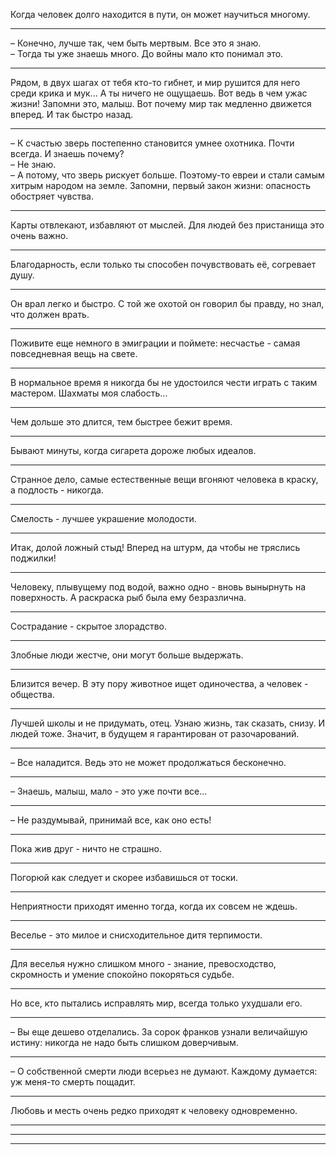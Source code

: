 Когда человек долго находится в пути, он может научиться многому.
***
&ndash; Конечно, лучше так, чем быть мертвым. Все это я знаю.  
&ndash; Тогда ты уже знаешь много. До войны мало кто понимал это.
***
Рядом, в двух шагах от тебя кто-то гибнет, и мир рушится для него среди крика и мук... А ты ничего не ощущаешь. Вот ведь в чем ужас жизни! Запомни это, малыш. Вот почему мир так медленно движется вперед. И так быстро назад.
***
&ndash; К счастью зверь постепенно становится умнее охотника. Почти всегда. И знаешь почему?  
&ndash; Не знаю.  
&ndash; А потому, что зверь рискует больше. Поэтому-то евреи и стали самым хитрым народом на земле. Запомни, первый закон жизни: опасность обостряет чувства.
***
Карты отвлекают, избавляют от мыслей. Для людей без пристанища это очень важно.
***
Благодарность, если только ты способен почувствовать её, согревает душу.
***
Он врал легко и быстро. С той же охотой он говорил бы правду, но знал, что должен врать.
***
Поживите еще немного в эмиграции и поймете: несчастье - самая повседневная вещь на свете.
***
В нормальное время я никогда бы не удостоился чести играть с таким мастером. Шахматы моя слабость...
***
Чем дольше это длится, тем быстрее бежит время.
***
Бывают минуты, когда сигарета дороже любых идеалов.
***
Странное дело, самые естественные вещи вгоняют человека в краску, а подлость - никогда. 
***
Смелость - лучшее украшение молодости.
***
Итак, долой ложный стыд! Вперед на штурм, да чтобы не тряслись поджилки!
***
Человеку, плывущему под водой, важно одно - вновь вынырнуть на поверхность. А раскраска рыб была ему безразлична. 
***
Сострадание - скрытое злорадство.
***
Злобные люди жестче, они могут больше выдержать.
***
Близится вечер. В эту пору животное ищет одиночества, а человек - общества.
***
Лучшей школы и не придумать, отец. Узнаю жизнь, так сказать, снизу. И людей тоже. Значит, в будущем я гарантирован от разочарований.
***
&ndash; Все наладится. Ведь это не может продолжаться бесконечно.
***
&ndash; Знаешь, малыш, мало - это уже почти все...
***
&ndash; Не раздумывай, принимай все, как оно есть!
***
Пока жив друг - ничто не страшно.
***
Погорюй как следует и скорее избавишься от тоски.
***
Неприятности приходят именно тогда, когда их совсем не ждешь.
***
Веселье - это милое и снисходительное дитя терпимости.
***
Для веселья нужно слишком много - знание, превосходство, скромность и умение спокойно покоряться судьбе. 
***
Но все, кто пытались исправлять мир, всегда только ухудшали его. 
***
&ndash; Вы еще дешево отделались. За сорок франков узнали величайшую истину: никогда не надо быть слишком доверчивым.
***
&ndash; О собственной смерти люди всерьез не думают. Каждому думается: уж меня-то смерть пощадит.
***
Любовь и месть очень редко приходят к человеку одновременно.
***
***
***
